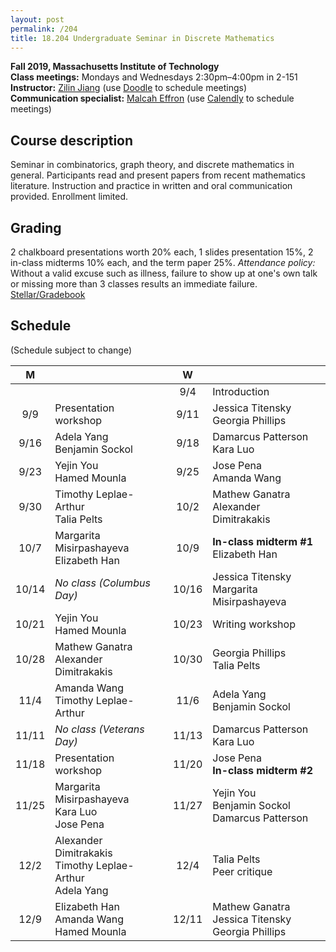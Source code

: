 ```yaml
---
layout: post
permalink: /204
title: 18.204 Undergraduate Seminar in Discrete Mathematics
---
```

**Fall 2019, Massachusetts Institute of Technology**  
**Class meetings:** Mondays and Wednesdays 2:30pm–4:00pm in 2-151  
**Instructor:** [Zilin Jiang](/) (use [Doodle](https://doodle.com/zilin) to schedule meetings)  
**Communication specialist:** [Malcah Effron](https://cmsw.mit.edu/profile/malcah-effron/) (use [Calendly](https://calendly.com/meffron) to schedule meetings)

## Course description

Seminar in combinatorics, graph theory, and discrete mathematics in general. Participants read and present papers from recent mathematics literature. Instruction and practice in written and oral communication provided. Enrollment limited.

## Grading

2 chalkboard presentations worth 20% each, 1 slides presentation 15%, 2 in-class midterms 10% each, and the term paper 25%.
*Attendance policy:* Without a valid excuse such as illness, failure to show up at one's own talk or missing more than 3 classes results an immediate failure.  
[Stellar/Gradebook](http://stellar.mit.edu/course/18/fa19/18.204-2/)

## Schedule

(Schedule subject to change)

| M    |   | W    |   |
|:----:|---|:----:|---|
|  |  | 9/4 | Introduction |
| 9/9 | Presentation workshop | 9/11 | Jessica Titensky<br>Georgia Phillips |
| 9/16 | Adela Yang<br>Benjamin Sockol | 9/18 | Damarcus Patterson<br>Kara Luo |
| 9/23 | Yejin You<br>Hamed Mounla | 9/25 | Jose Pena<br>Amanda Wang |
| 9/30 | Timothy Leplae-Arthur<br>Talia Pelts | 10/2 | Mathew Ganatra<br>Alexander Dimitrakakis |
| 10/7 | Margarita Misirpashayeva<br>Elizabeth Han | 10/9 | **In-class midterm #1**<br>Elizabeth Han |
| 10/14 | _No class (Columbus Day)_ | 10/16 | Jessica Titensky<br>Margarita Misirpashayeva |
| 10/21 | Yejin You<br>Hamed Mounla | 10/23 | Writing workshop |
| 10/28 | Mathew Ganatra<br>Alexander Dimitrakakis | 10/30 | Georgia Phillips<br>Talia Pelts |
| 11/4  | Amanda Wang<br>Timothy Leplae-Arthur | 11/6 | Adela Yang<br>Benjamin Sockol |
| 11/11 | _No class (Veterans Day)_ | 11/13  | Damarcus Patterson<br>Kara Luo |
| 11/18 | Presentation workshop | 11/20 | Jose Pena<br>**In-class midterm #2** |
| 11/25 | Margarita Misirpashayeva<br>Kara Luo<br>Jose Pena | 11/27 | Yejin You<br>Benjamin Sockol<br>Damarcus Patterson |
| 12/2 | Alexander Dimitrakakis<br>Timothy Leplae-Arthur<br>Adela Yang | 12/4 | Talia Pelts<br>Peer critique |
| 12/9 | Elizabeth Han<br>Amanda Wang<br>Hamed Mounla | 12/11 | Mathew Ganatra<br>Jessica Titensky<br>Georgia Phillips |
